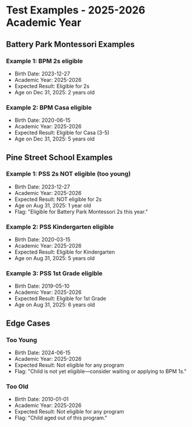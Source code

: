 # Test Examples - 2025-2026 Academic Year

## Battery Park Montessori Examples

### Example 1: BPM 2s eligible
- Birth Date: 2023-12-27
- Academic Year: 2025-2026
- Expected Result: Eligible for 2s
- Age on Dec 31, 2025: 2 years old

### Example 2: BPM Casa eligible
- Birth Date: 2020-06-15
- Academic Year: 2025-2026
- Expected Result: Eligible for Casa (3-5)
- Age on Dec 31, 2025: 5 years old

## Pine Street School Examples

### Example 1: PSS 2s NOT eligible (too young)
- Birth Date: 2023-12-27
- Academic Year: 2025-2026
- Expected Result: NOT eligible for 2s
- Age on Aug 31, 2025: 1 year old
- Flag: "Eligible for Battery Park Montessori 2s this year."

### Example 2: PSS Kindergarten eligible
- Birth Date: 2020-03-15
- Academic Year: 2025-2026
- Expected Result: Eligible for Kindergarten
- Age on Aug 31, 2025: 5 years old

### Example 3: PSS 1st Grade eligible
- Birth Date: 2019-05-10
- Academic Year: 2025-2026
- Expected Result: Eligible for 1st Grade
- Age on Aug 31, 2025: 6 years old

## Edge Cases

### Too Young
- Birth Date: 2024-06-15
- Academic Year: 2025-2026
- Expected Result: Not eligible for any program
- Flag: "Child is not yet eligible—consider waiting or applying to BPM 1s."

### Too Old
- Birth Date: 2010-01-01
- Academic Year: 2025-2026
- Expected Result: Not eligible for any program
- Flag: "Child aged out of this program." 